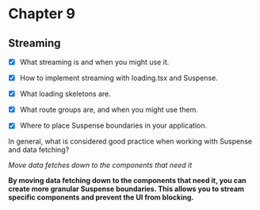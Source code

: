 # Chapter 9

## Streaming

- [x] What streaming is and when you might use it.

- [x] How to implement streaming with loading.tsx and Suspense.

- [x] What loading skeletons are.

- [x] What route groups are, and when you might use them.

- [x] Where to place Suspense boundaries in your application.

In general, what is considered good practice when working with Suspense and data fetching?

*Move data fetches down to the components that need it*

**By moving data fetching down to the components that need it, you can create more granular Suspense boundaries. This allows you to stream specific components and prevent the UI from blocking.**